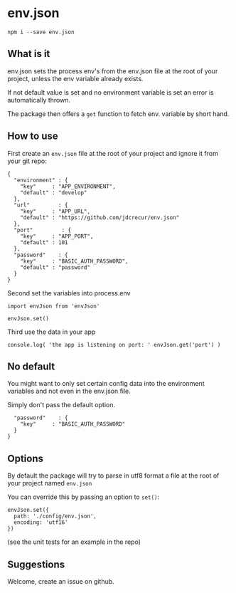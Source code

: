 # env.json

```
npm i --save env.json
```

## What is it
env.json sets the process env's from the env.json file at the root of your project, unless the env variable already exists. 

If not default value is set and no environment variable is set an error is automatically thrown.

The package then offers a `get` function to fetch env. variable by short hand.

## How to use
First create an `env.json` file at the root of your project and ignore it from your git repo:
```
{
  "environment" : {
    "key"     : "APP_ENVIRONMENT",
    "default" : "develop"
  },
  "url"         : {
    "key"     : "APP_URL",
    "default" : "https://github.com/jdcrecur/env.json"
  },
  "port"         : {
    "key"     : "APP_PORT",
    "default" : 101
  },
  "password"    : {
    "key"     : "BASIC_AUTH_PASSWORD",
    "default" : "password"
  }
}
```

Second set the variables into process.env
```
import envJson from 'envJson'

envJson.set()
```

Third use the data in your app
```
console.log( 'the app is listening on port: ' envJson.get('port') )
```

## No default
You might want to only set certain config data into the environment variables and not even in the env.json file.

Simply don't pass the default option.
```
  "password"    : {
    "key"     : "BASIC_AUTH_PASSWORD"
  }
}
```

## Options
By default the package will try to parse in utf8 format a file at the root of your project named `env.json`

You can override this by passing an option to `set()`:
```
envJson.set({
  path: './config/env.json',
  encoding: 'utf16'
})
```

(see the unit tests for an example in the repo)

## Suggestions
Welcome, create an issue on github.
